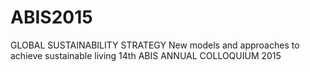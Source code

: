 # ABIS2015
GLOBAL SUSTAINABILITY STRATEGY   New models and approaches to achieve sustainable living   14th ABIS ANNUAL COLLOQUIUM 2015
